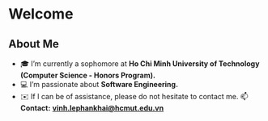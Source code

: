 # Welcome

## About Me
- 🎓 I’m currently a sophomore at **Ho Chi Minh University of Technology (Computer Science - Honors Program).**
- 💻 I’m passionate about **Software Engineering.**
- ✉️ If I can be of assistance, please do not hesitate to contact me.
📫 **Contact:** **[vinh.lephankhai@hcmut.edu.vn](mailto:vinh.lephankhai@hcmut.edu.vn)**

